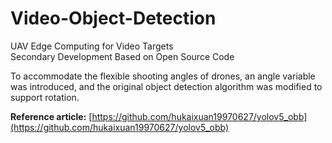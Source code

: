 # Video-Object-Detection

UAV Edge Computing for Video Targets  
Secondary Development Based on Open Source Code

To accommodate the flexible shooting angles of drones, an angle variable was introduced, and the original object detection algorithm was modified to support rotation.

**Reference article:** [https://github.com/hukaixuan19970627/yolov5_obb](https://github.com/hukaixuan19970627/yolov5_obb)
